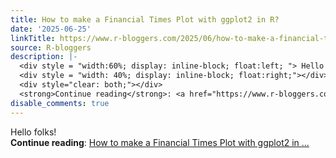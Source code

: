 ```yaml
---
title: How to make a Financial Times Plot with ggplot2 in R?
date: '2025-06-25'
linkTitle: https://www.r-bloggers.com/2025/06/how-to-make-a-financial-times-plot-with-ggplot2-in-r/
source: R-bloggers
description: |-
  <div style = "width:60%; display: inline-block; float:left; "> Hello folks!</div>
  <div style = "width: 40%; display: inline-block; float:right;"></div>
  <div style="clear: both;"></div>
  <strong>Continue reading</strong>: <a href="https://www.r-bloggers.com/2025/06/how-to-make-a-financial-times-plot-with-ggplot2-in-r/">How to make a Financial Times Plot with ggplot2 in ...
disable_comments: true
---
```

<div style = "width:60%; display: inline-block; float:left; "> Hello folks!</div>
<div style = "width: 40%; display: inline-block; float:right;"></div>
<div style="clear: both;"></div>
<strong>Continue reading</strong>: <a href="https://www.r-bloggers.com/2025/06/how-to-make-a-financial-times-plot-with-ggplot2-in-r/">How to make a Financial Times Plot with ggplot2 in ...